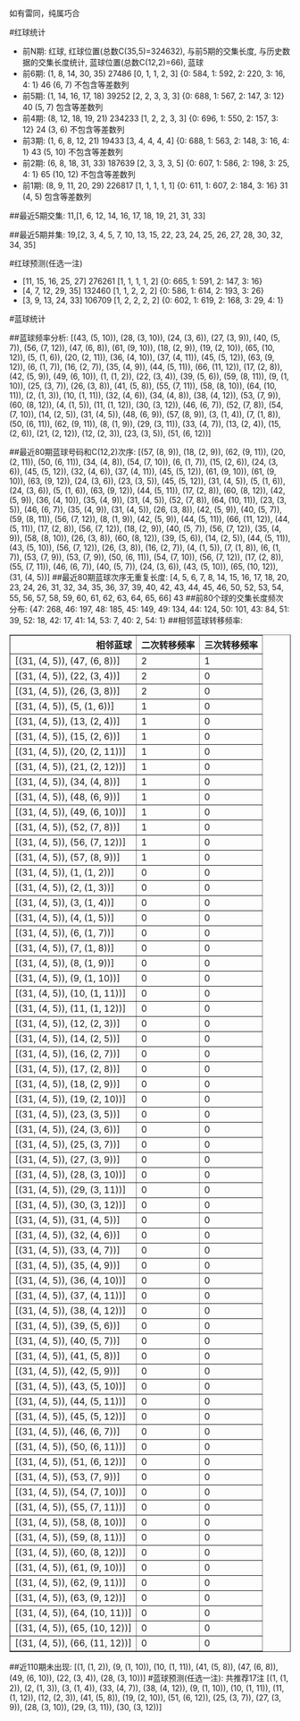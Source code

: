 <!-- 
.. title: 大乐透16098期(2016-08-22)数据分析报告
.. slug: dlott-16098-2016-08-22-report
.. date: 2016-08-23 08:00:00 UTC+08:00
.. tags: Lottery
.. link: 
.. description: 
.. type: text
-->

如有雷同，纯属巧合

<!-- TEASER_END-->

#红球统计

- 前N期: 红球, 红球位置(总数C(35,5)=324632), 与前5期的交集长度, 与历史数据的交集长度统计, 蓝球位置(总数C(12,2)=66), 蓝球
- 前6期: (1, 8, 14, 30, 35) 27486 [0, 1, 1, 2, 3] {0: 584, 1: 592, 2: 220, 3: 16, 4: 1} 46 (6, 7) 不包含等差数列
- 前5期: (1, 14, 16, 17, 18) 39252 [2, 2, 3, 3, 3] {0: 688, 1: 567, 2: 147, 3: 12} 40 (5, 7) 包含等差数列
- 前4期: (8, 12, 18, 19, 21) 234233 [1, 2, 2, 3, 3] {0: 696, 1: 550, 2: 157, 3: 12} 24 (3, 6) 不包含等差数列
- 前3期: (1, 6, 8, 12, 21) 19433 [3, 4, 4, 4, 4] {0: 688, 1: 563, 2: 148, 3: 16, 4: 1} 43 (5, 10) 不包含等差数列
- 前2期: (6, 8, 18, 31, 33) 187639 [2, 3, 3, 3, 5] {0: 607, 1: 586, 2: 198, 3: 25, 4: 1} 65 (10, 12) 不包含等差数列
- 前1期: (8, 9, 11, 20, 29) 226817 [1, 1, 1, 1, 1] {0: 611, 1: 607, 2: 184, 3: 16} 31 (4, 5) 包含等差数列

##最近5期交集:
11,[1, 6, 12, 14, 16, 17, 18, 19, 21, 31, 33]

##最近5期并集:
19,[2, 3, 4, 5, 7, 10, 13, 15, 22, 23, 24, 25, 26, 27, 28, 30, 32, 34, 35]

#红球预测(任选一注)

- [11, 15, 16, 25, 27] 276261 [1, 1, 1, 1, 2] {0: 665, 1: 591, 2: 147, 3: 16}
- [4, 7, 12, 29, 35] 132460 [1, 1, 2, 2, 2] {0: 586, 1: 614, 2: 193, 3: 26}
- [3, 9, 13, 24, 33] 106709 [1, 2, 2, 2, 2] {0: 602, 1: 619, 2: 168, 3: 29, 4: 1}

#蓝球统计

##蓝球频率分析:
[(43, (5, 10)), (28, (3, 10)), (24, (3, 6)), (27, (3, 9)), (40, (5, 7)), (56, (7, 12)), (47, (6, 8)), (61, (9, 10)), (18, (2, 9)), (19, (2, 10)), (65, (10, 12)), (5, (1, 6)), (20, (2, 11)), (36, (4, 10)), (37, (4, 11)), (45, (5, 12)), (63, (9, 12)), (6, (1, 7)), (16, (2, 7)), (35, (4, 9)), (44, (5, 11)), (66, (11, 12)), (17, (2, 8)), (42, (5, 9)), (49, (6, 10)), (1, (1, 2)), (22, (3, 4)), (39, (5, 6)), (59, (8, 11)), (9, (1, 10)), (25, (3, 7)), (26, (3, 8)), (41, (5, 8)), (55, (7, 11)), (58, (8, 10)), (64, (10, 11)), (2, (1, 3)), (10, (1, 11)), (32, (4, 6)), (34, (4, 8)), (38, (4, 12)), (53, (7, 9)), (60, (8, 12)), (4, (1, 5)), (11, (1, 12)), (30, (3, 12)), (46, (6, 7)), (52, (7, 8)), (54, (7, 10)), (14, (2, 5)), (31, (4, 5)), (48, (6, 9)), (57, (8, 9)), (3, (1, 4)), (7, (1, 8)), (50, (6, 11)), (62, (9, 11)), (8, (1, 9)), (29, (3, 11)), (33, (4, 7)), (13, (2, 4)), (15, (2, 6)), (21, (2, 12)), (12, (2, 3)), (23, (3, 5)), (51, (6, 12))]

##最近80期蓝球号码和C(12,2)次序:
 [(57, (8, 9)), (18, (2, 9)), (62, (9, 11)), (20, (2, 11)), (50, (6, 11)), (34, (4, 8)), (54, (7, 10)), (6, (1, 7)), (15, (2, 6)), (24, (3, 6)), (45, (5, 12)), (32, (4, 6)), (37, (4, 11)), (45, (5, 12)), (61, (9, 10)), (61, (9, 10)), (63, (9, 12)), (24, (3, 6)), (23, (3, 5)), (45, (5, 12)), (31, (4, 5)), (5, (1, 6)), (24, (3, 6)), (5, (1, 6)), (63, (9, 12)), (44, (5, 11)), (17, (2, 8)), (60, (8, 12)), (42, (5, 9)), (36, (4, 10)), (35, (4, 9)), (31, (4, 5)), (52, (7, 8)), (64, (10, 11)), (23, (3, 5)), (46, (6, 7)), (35, (4, 9)), (31, (4, 5)), (26, (3, 8)), (42, (5, 9)), (40, (5, 7)), (59, (8, 11)), (56, (7, 12)), (8, (1, 9)), (42, (5, 9)), (44, (5, 11)), (66, (11, 12)), (44, (5, 11)), (17, (2, 8)), (56, (7, 12)), (18, (2, 9)), (40, (5, 7)), (56, (7, 12)), (35, (4, 9)), (58, (8, 10)), (26, (3, 8)), (60, (8, 12)), (39, (5, 6)), (14, (2, 5)), (44, (5, 11)), (43, (5, 10)), (56, (7, 12)), (26, (3, 8)), (16, (2, 7)), (4, (1, 5)), (7, (1, 8)), (6, (1, 7)), (53, (7, 9)), (53, (7, 9)), (50, (6, 11)), (54, (7, 10)), (56, (7, 12)), (17, (2, 8)), (55, (7, 11)), (46, (6, 7)), (40, (5, 7)), (24, (3, 6)), (43, (5, 10)), (65, (10, 12)), (31, (4, 5))]
##最近80期蓝球次序无重复长度:
 [4, 5, 6, 7, 8, 14, 15, 16, 17, 18, 20, 23, 24, 26, 31, 32, 34, 35, 36, 37, 39, 40, 42, 43, 44, 45, 46, 50, 52, 53, 54, 55, 56, 57, 58, 59, 60, 61, 62, 63, 64, 65, 66] 43
##前80个球的交集长度频次分布:
{47: 268, 46: 197, 48: 185, 45: 149, 49: 134, 44: 124, 50: 101, 43: 84, 51: 39, 52: 18, 42: 17, 41: 14, 53: 7, 40: 2, 54: 1}
##相邻蓝球转移频率:
 <table border="1" class="table table-striped dataframe">
  <thead>
    <tr style="text-align: right;">
      <th>相邻蓝球</th>
      <th>二次转移频率</th>
      <th>三次转移频率</th>
    </tr>
  </thead>
  <tbody>
    <tr>
      <td>[(31, (4, 5)), (47, (6, 8))]</td>
      <td>2</td>
      <td>1</td>
    </tr>
    <tr>
      <td>[(31, (4, 5)), (22, (3, 4))]</td>
      <td>2</td>
      <td>0</td>
    </tr>
    <tr>
      <td>[(31, (4, 5)), (26, (3, 8))]</td>
      <td>2</td>
      <td>0</td>
    </tr>
    <tr>
      <td>[(31, (4, 5)), (5, (1, 6))]</td>
      <td>1</td>
      <td>0</td>
    </tr>
    <tr>
      <td>[(31, (4, 5)), (13, (2, 4))]</td>
      <td>1</td>
      <td>0</td>
    </tr>
    <tr>
      <td>[(31, (4, 5)), (15, (2, 6))]</td>
      <td>1</td>
      <td>0</td>
    </tr>
    <tr>
      <td>[(31, (4, 5)), (20, (2, 11))]</td>
      <td>1</td>
      <td>0</td>
    </tr>
    <tr>
      <td>[(31, (4, 5)), (21, (2, 12))]</td>
      <td>1</td>
      <td>0</td>
    </tr>
    <tr>
      <td>[(31, (4, 5)), (34, (4, 8))]</td>
      <td>1</td>
      <td>0</td>
    </tr>
    <tr>
      <td>[(31, (4, 5)), (48, (6, 9))]</td>
      <td>1</td>
      <td>0</td>
    </tr>
    <tr>
      <td>[(31, (4, 5)), (49, (6, 10))]</td>
      <td>1</td>
      <td>0</td>
    </tr>
    <tr>
      <td>[(31, (4, 5)), (52, (7, 8))]</td>
      <td>1</td>
      <td>0</td>
    </tr>
    <tr>
      <td>[(31, (4, 5)), (56, (7, 12))]</td>
      <td>1</td>
      <td>0</td>
    </tr>
    <tr>
      <td>[(31, (4, 5)), (57, (8, 9))]</td>
      <td>1</td>
      <td>0</td>
    </tr>
    <tr>
      <td>[(31, (4, 5)), (1, (1, 2))]</td>
      <td>0</td>
      <td>0</td>
    </tr>
    <tr>
      <td>[(31, (4, 5)), (2, (1, 3))]</td>
      <td>0</td>
      <td>0</td>
    </tr>
    <tr>
      <td>[(31, (4, 5)), (3, (1, 4))]</td>
      <td>0</td>
      <td>0</td>
    </tr>
    <tr>
      <td>[(31, (4, 5)), (4, (1, 5))]</td>
      <td>0</td>
      <td>0</td>
    </tr>
    <tr>
      <td>[(31, (4, 5)), (6, (1, 7))]</td>
      <td>0</td>
      <td>0</td>
    </tr>
    <tr>
      <td>[(31, (4, 5)), (7, (1, 8))]</td>
      <td>0</td>
      <td>0</td>
    </tr>
    <tr>
      <td>[(31, (4, 5)), (8, (1, 9))]</td>
      <td>0</td>
      <td>0</td>
    </tr>
    <tr>
      <td>[(31, (4, 5)), (9, (1, 10))]</td>
      <td>0</td>
      <td>0</td>
    </tr>
    <tr>
      <td>[(31, (4, 5)), (10, (1, 11))]</td>
      <td>0</td>
      <td>0</td>
    </tr>
    <tr>
      <td>[(31, (4, 5)), (11, (1, 12))]</td>
      <td>0</td>
      <td>0</td>
    </tr>
    <tr>
      <td>[(31, (4, 5)), (12, (2, 3))]</td>
      <td>0</td>
      <td>0</td>
    </tr>
    <tr>
      <td>[(31, (4, 5)), (14, (2, 5))]</td>
      <td>0</td>
      <td>0</td>
    </tr>
    <tr>
      <td>[(31, (4, 5)), (16, (2, 7))]</td>
      <td>0</td>
      <td>0</td>
    </tr>
    <tr>
      <td>[(31, (4, 5)), (17, (2, 8))]</td>
      <td>0</td>
      <td>0</td>
    </tr>
    <tr>
      <td>[(31, (4, 5)), (18, (2, 9))]</td>
      <td>0</td>
      <td>0</td>
    </tr>
    <tr>
      <td>[(31, (4, 5)), (19, (2, 10))]</td>
      <td>0</td>
      <td>0</td>
    </tr>
    <tr>
      <td>[(31, (4, 5)), (23, (3, 5))]</td>
      <td>0</td>
      <td>0</td>
    </tr>
    <tr>
      <td>[(31, (4, 5)), (24, (3, 6))]</td>
      <td>0</td>
      <td>0</td>
    </tr>
    <tr>
      <td>[(31, (4, 5)), (25, (3, 7))]</td>
      <td>0</td>
      <td>0</td>
    </tr>
    <tr>
      <td>[(31, (4, 5)), (27, (3, 9))]</td>
      <td>0</td>
      <td>0</td>
    </tr>
    <tr>
      <td>[(31, (4, 5)), (28, (3, 10))]</td>
      <td>0</td>
      <td>0</td>
    </tr>
    <tr>
      <td>[(31, (4, 5)), (29, (3, 11))]</td>
      <td>0</td>
      <td>0</td>
    </tr>
    <tr>
      <td>[(31, (4, 5)), (30, (3, 12))]</td>
      <td>0</td>
      <td>0</td>
    </tr>
    <tr>
      <td>[(31, (4, 5)), (31, (4, 5))]</td>
      <td>0</td>
      <td>0</td>
    </tr>
    <tr>
      <td>[(31, (4, 5)), (32, (4, 6))]</td>
      <td>0</td>
      <td>0</td>
    </tr>
    <tr>
      <td>[(31, (4, 5)), (33, (4, 7))]</td>
      <td>0</td>
      <td>0</td>
    </tr>
    <tr>
      <td>[(31, (4, 5)), (35, (4, 9))]</td>
      <td>0</td>
      <td>0</td>
    </tr>
    <tr>
      <td>[(31, (4, 5)), (36, (4, 10))]</td>
      <td>0</td>
      <td>0</td>
    </tr>
    <tr>
      <td>[(31, (4, 5)), (37, (4, 11))]</td>
      <td>0</td>
      <td>0</td>
    </tr>
    <tr>
      <td>[(31, (4, 5)), (38, (4, 12))]</td>
      <td>0</td>
      <td>0</td>
    </tr>
    <tr>
      <td>[(31, (4, 5)), (39, (5, 6))]</td>
      <td>0</td>
      <td>0</td>
    </tr>
    <tr>
      <td>[(31, (4, 5)), (40, (5, 7))]</td>
      <td>0</td>
      <td>0</td>
    </tr>
    <tr>
      <td>[(31, (4, 5)), (41, (5, 8))]</td>
      <td>0</td>
      <td>0</td>
    </tr>
    <tr>
      <td>[(31, (4, 5)), (42, (5, 9))]</td>
      <td>0</td>
      <td>0</td>
    </tr>
    <tr>
      <td>[(31, (4, 5)), (43, (5, 10))]</td>
      <td>0</td>
      <td>0</td>
    </tr>
    <tr>
      <td>[(31, (4, 5)), (44, (5, 11))]</td>
      <td>0</td>
      <td>0</td>
    </tr>
    <tr>
      <td>[(31, (4, 5)), (45, (5, 12))]</td>
      <td>0</td>
      <td>0</td>
    </tr>
    <tr>
      <td>[(31, (4, 5)), (46, (6, 7))]</td>
      <td>0</td>
      <td>0</td>
    </tr>
    <tr>
      <td>[(31, (4, 5)), (50, (6, 11))]</td>
      <td>0</td>
      <td>0</td>
    </tr>
    <tr>
      <td>[(31, (4, 5)), (51, (6, 12))]</td>
      <td>0</td>
      <td>0</td>
    </tr>
    <tr>
      <td>[(31, (4, 5)), (53, (7, 9))]</td>
      <td>0</td>
      <td>0</td>
    </tr>
    <tr>
      <td>[(31, (4, 5)), (54, (7, 10))]</td>
      <td>0</td>
      <td>0</td>
    </tr>
    <tr>
      <td>[(31, (4, 5)), (55, (7, 11))]</td>
      <td>0</td>
      <td>0</td>
    </tr>
    <tr>
      <td>[(31, (4, 5)), (58, (8, 10))]</td>
      <td>0</td>
      <td>0</td>
    </tr>
    <tr>
      <td>[(31, (4, 5)), (59, (8, 11))]</td>
      <td>0</td>
      <td>0</td>
    </tr>
    <tr>
      <td>[(31, (4, 5)), (60, (8, 12))]</td>
      <td>0</td>
      <td>0</td>
    </tr>
    <tr>
      <td>[(31, (4, 5)), (61, (9, 10))]</td>
      <td>0</td>
      <td>0</td>
    </tr>
    <tr>
      <td>[(31, (4, 5)), (62, (9, 11))]</td>
      <td>0</td>
      <td>0</td>
    </tr>
    <tr>
      <td>[(31, (4, 5)), (63, (9, 12))]</td>
      <td>0</td>
      <td>0</td>
    </tr>
    <tr>
      <td>[(31, (4, 5)), (64, (10, 11))]</td>
      <td>0</td>
      <td>0</td>
    </tr>
    <tr>
      <td>[(31, (4, 5)), (65, (10, 12))]</td>
      <td>0</td>
      <td>0</td>
    </tr>
    <tr>
      <td>[(31, (4, 5)), (66, (11, 12))]</td>
      <td>0</td>
      <td>0</td>
    </tr>
  </tbody>
</table>
##近110期未出现:
 [(1, (1, 2)), (9, (1, 10)), (10, (1, 11)), (41, (5, 8)), (47, (6, 8)), (49, (6, 10)), (22, (3, 4)), (28, (3, 10))]
#蓝球预测(任选一注):
共推荐17注
 [(1, (1, 2)), (2, (1, 3)), (3, (1, 4)), (33, (4, 7)), (38, (4, 12)), (9, (1, 10)), (10, (1, 11)), (11, (1, 12)), (12, (2, 3)), (41, (5, 8)), (19, (2, 10)), (51, (6, 12)), (25, (3, 7)), (27, (3, 9)), (28, (3, 10)), (29, (3, 11)), (30, (3, 12))]

